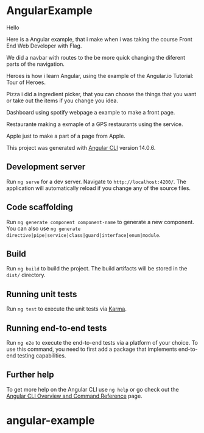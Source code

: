 # AngularExample

Hello

Here is a Angular example, that i make when i was taking the course Front End Web Developer with Flag.

We did a navbar with routes to the be more quick changing the diferent parts of the navigation.

Heroes is how i learn Angular, using the example of the Angular.io Tutorial: Tour of Heroes. 

Pizza i did a ingredient picker, that you can choose the things that you want or take out the items if you change you idea. 

Dashboard using spotify webpage a example to make a front page.

Restaurante making a exmaple of a GPS restaurants using the service.

Apple just to make a part of a page from Apple.


This project was generated with [Angular CLI](https://github.com/angular/angular-cli) version 14.0.6.

## Development server

Run `ng serve` for a dev server. Navigate to `http://localhost:4200/`. The application will automatically reload if you change any of the source files.

## Code scaffolding

Run `ng generate component component-name` to generate a new component. You can also use `ng generate directive|pipe|service|class|guard|interface|enum|module`.

## Build

Run `ng build` to build the project. The build artifacts will be stored in the `dist/` directory.

## Running unit tests

Run `ng test` to execute the unit tests via [Karma](https://karma-runner.github.io).

## Running end-to-end tests

Run `ng e2e` to execute the end-to-end tests via a platform of your choice. To use this command, you need to first add a package that implements end-to-end testing capabilities.

## Further help

To get more help on the Angular CLI use `ng help` or go check out the [Angular CLI Overview and Command Reference](https://angular.io/cli) page.
# angular-example
